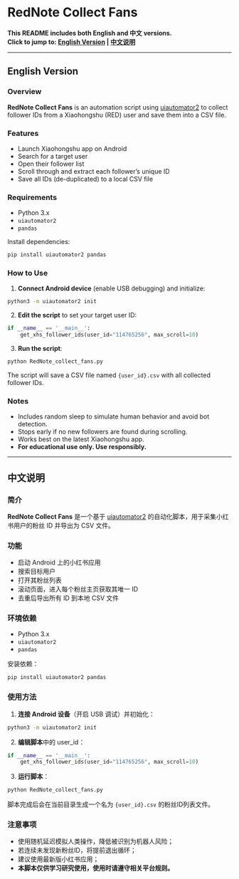 # RedNote Collect Fans

**This README includes both English and 中文 versions.**  
**Click to jump to: [English Version](#english-version) | [中文说明](#中文说明)**

---

## English Version

### Overview

**RedNote Collect Fans** is an automation script using [uiautomator2](https://github.com/openatx/uiautomator2) to collect follower IDs from a Xiaohongshu (RED) user and save them into a CSV file.

### Features

- Launch Xiaohongshu app on Android
- Search for a target user
- Open their follower list
- Scroll through and extract each follower’s unique ID
- Save all IDs (de-duplicated) to a local CSV file

### Requirements

- Python 3.x
- `uiautomator2`
- `pandas`

Install dependencies:

```bash
pip install uiautomator2 pandas
````

### How to Use

1. **Connect Android device** (enable USB debugging) and initialize:

```bash
python3 -m uiautomator2 init
```

2. **Edit the script** to set your target user ID:

```python
if __name__ == '__main__': 
    get_xhs_follower_ids(user_id="114765256", max_scroll=10)
```

3. **Run the script**:

```bash
python RedNote_collect_fans.py
```

The script will save a CSV file named `{user_id}.csv` with all collected follower IDs.

### Notes

* Includes random sleep to simulate human behavior and avoid bot detection.
* Stops early if no new followers are found during scrolling.
* Works best on the latest Xiaohongshu app.
* **For educational use only. Use responsibly.**

---

## 中文说明

### 简介

**RedNote Collect Fans** 是一个基于 [uiautomator2](https://github.com/openatx/uiautomator2) 的自动化脚本，用于采集小红书用户的粉丝 ID 并导出为 CSV 文件。

### 功能

* 启动 Android 上的小红书应用
* 搜索目标用户
* 打开其粉丝列表
* 滚动页面，进入每个粉丝主页获取其唯一 ID
* 去重后导出所有 ID 到本地 CSV 文件

### 环境依赖

* Python 3.x
* `uiautomator2`
* `pandas`

安装依赖：

```bash
pip install uiautomator2 pandas
```

### 使用方法

1. **连接 Android 设备**（开启 USB 调试）并初始化：

```bash
python3 -m uiautomator2 init
```

2. **编辑脚本**中的 user\_id：

```python
if __name__ == '__main__': 
    get_xhs_follower_ids(user_id="114765256", max_scroll=10)
```

3. **运行脚本**：

```bash
python RedNote_collect_fans.py
```

脚本完成后会在当前目录生成一个名为 `{user_id}.csv` 的粉丝ID列表文件。

### 注意事项

* 使用随机延迟模拟人类操作，降低被识别为机器人风险；
* 若连续未发现新粉丝ID，将提前退出循环；
* 建议使用最新版小红书应用；
* **本脚本仅供学习研究使用，使用时请遵守相关平台规则。**
